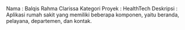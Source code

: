 Nama  : Balqis Rahma Clarissa
Kategori Proyek   : HealthTech
Deskripsi  : Aplikasi rumah sakit yang memiliki beberapa komponen, yaitu beranda, pelayana, departemen, dan kontak.
